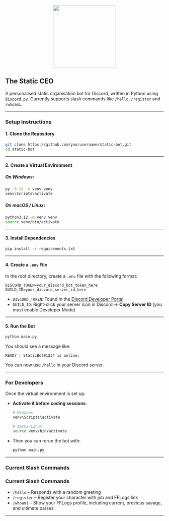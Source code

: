 <p align="center">
  <img src="https://www.python.org/static/community_logos/python-logo.png" width="200"/>
</p>

## The Static CEO

A personalised static organisation bot for Discord, written in Python using [`discord.py`](https://discordpy.readthedocs.io/en/stable/). Currently supports slash commands like `/hello`, `/register` and `/whoami`.

---

### Setup Instructions

#### 1. **Clone the Repository**

```bash
git clone https://github.com/yourusername/static-bot.git
cd static-bot
```

---

#### 2. **Create a Virtual Environment**

##### On Windows:

```bash
py -3.12 -m venv venv
venv\Scripts\activate
```

##### On macOS / Linux:

```bash
python3.12 -m venv venv
source venv/bin/activate
```

---

#### 3. **Install Dependencies**

```bash
pip install -r requirements.txt
```

---

#### 4. **Create a `.env` File**

In the root directory, create a `.env` file with the following format:

```
DISCORD_TOKEN=your_discord_bot_token_here
GUILD_ID=your_discord_server_id_here
```

* `DISCORD_TOKEN`: Found in the [Discord Developer Portal](https://discord.com/developers/applications)
* `GUILD_ID`: Right-click your server icon in Discord → **Copy Server ID** (you must enable Developer Mode)

---

#### 5. **Run the Bot**

```bash
python main.py
```

You should see a message like:

```
READY | StaticBot#1234 is online.
```

You can now use `/hello` in your Discord server.

---

### For Developers

Once the virtual environment is set up:

* **Activate it before coding sessions**:

  ```bash
  # Windows
  venv\Scripts\activate

  # macOS/Linux
  source venv/bin/activate
  ```

* Then you can rerun the bot with:

  ```bash
  python main.py
  ```

---

### Current Slash Commands

### Current Slash Commands

* `/hello` – Responds with a random greeting
* `/register` – Register your character with job and FFLogs link
* `/whoami` – Show your FFLogs profile, including current, previous savage, and ultimate parses

---